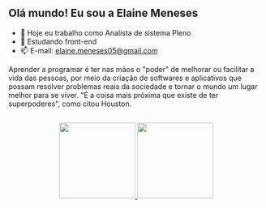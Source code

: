 ## Olá mundo! Eu sou a Elaine Meneses

- 🔭 Hoje eu trabalho como Analista de sistema Pleno
- 🌱 Estudando front-end
- 📫 E-mail: elaine.meneses05@gmail.com

Aprender a programar é ter nas mãos o "poder" de melhorar ou facilitar a vida das pessoas, por meio da criação de softwares e aplicativos que possam resolver problemas reais da sociedade e tornar o mundo um lugar melhor para se viver. "É a coisa mais próxima que existe de ter superpoderes", como citou Houston.

##

<div align="center">
  <a href="https://github.com/ElaineMeneses">
  <img height="150em" src="https://github-readme-stats.vercel.app/api?username=ElaineMeneses&show_icons=true&theme=dracula&include_all_commits=true&count_private=true"/>
  <img height="150em" src="https://github-readme-stats.vercel.app/api/top-langs/?username=ElaineMeneses&layout=compact&langs_count=7&theme=dracula"/>
  
    
</div>

